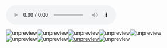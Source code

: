 <audio title="期中测试丨10个消息队列热点问题自测" src="https://static001.geekbang.org/resource/audio/d0/4f/d09fea30218f641dd9e901a40b4cd24f.mp3" controls="controls"></audio> 
<p><img src="https://static001.geekbang.org/resource/image/62/da/6213c146f8704f7624206e3b0255f0da.png" alt="unpreview"><img src="https://static001.geekbang.org/resource/image/8f/4b/8fa104905654eb17e317c64138899e4b.png" alt="unpreview"><img src="https://static001.geekbang.org/resource/image/dd/b9/dddd73a053b5adbc0f5ddf26d73707b9.png" alt="unpreview"><img src="https://static001.geekbang.org/resource/image/26/c5/269b9641d87ae63187d7d9e994fd9ac5.png" alt="unpreview"><img src="https://static001.geekbang.org/resource/image/f6/ad/f64aee76954257f6eca29b543e2b94ad.png" alt="unpreview"><img src="https://static001.geekbang.org/resource/image/24/7a/24b16c404ac2658c05075a9e8050ee7a.png" alt="unpreview"><img src="https://static001.geekbang.org/resource/image/46/bc/46269791b3921c9e6be013adcbf054bc.png" alt="unpreview"><a href="https://time.geekbang.org/column/article/131918"><img src="https://static001.geekbang.org/resource/image/4b/fa/4b45828fbefbc59dcfa3148b26f11ffa.png" alt="unpreview"></a><img src="https://static001.geekbang.org/resource/image/80/bd/80aa9201c33e904b9c02f0044d7584bd.png" alt="unpreview"></p><!-- [[[read_end]]] -->